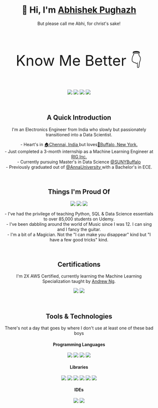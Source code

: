 <h1 align="center">👋 Hi, I'm <a href="https://abhishekpughazh.super.site/">Abhishek Pughazh</a></h1>
<p align="center"> But please call me Abhi, for christ's sake! </p>
<br>

<p align="center" style="font-size:48px">Know Me Better 👇</p>   
<p align="center">
  <a href="https://abhishekpughazh.super.site/" target="_blank"><img src="https://img.shields.io/badge/google-4285F4?style=for-the-badge&logo=google&logoColor=white"></a>
  <a href="https://www.linkedin.com/in/abhishekpughazh/" target="_blank"><img src="https://img.shields.io/badge/-LinkedIn-blue?style=for-the-badge&logo=Linkedin&logoColor=white"></a>
  <a href="mailto:abhishekpughazh@gmail.com" target="_blank"><img src="https://img.shields.io/badge/-Gmail-d14836?style=for-the-badge&logo=Gmail&logoColor=white"></a>
  <a href="https://www.instagram.com/abhishek_pughazh/" target="_blank"><img src="https://img.shields.io/badge/Instagram-%23E4405F.svg?style=for-the-badge&logo=Instagram&logoColor=white"></a>
</p>

<br>

<h2 align="center"> A Quick Introduction </h2>

<p align="center"> I'm an Electronics Engineer from India who slowly but passionately transitioned into a Data Scientist. </p>
<p align="center"> 
- Heart's in <a href="https://goo.gl/maps/YGBbrHQ9D3cLBJsi8" target="_blank">🏠Chennai, India </a> but loves<a href="https://goo.gl/maps/KM2bkicpveFcQ2kv9">📍Buffalo, New York. </a> <br>
- Just completed a 3-month internship as a Machine Learning Engineer at <a href = "https://rigroup.co/" target="_blank"> RIG Inc.</a> <br>
- Currently pursuing Master's in Data Science <a href="https://www.buffalo.edu/" target="_blank"> @SUNYBuffalo </a> <br>
- Previously graduated out of <a href="https://www.annauniv.edu/" target="_blank"> @AnnaUniversity </a> with a Bachelor's in ECE.

</p>


<br>
<h2 align="center"> Things I'm Proud Of </h2>
<p align="center">
<a href="https://www.udemy.com/user/abhishek-p-68/" target="_blank"><img src="https://img.shields.io/badge/Udemy-A435F0?style=for-the-badge&logo=Udemy&logoColor=white"></a>
<a href="https://youtu.be/quaLRhZRHgg" target="_blank"><img src="https://img.shields.io/badge/YouTube-%23FF0000.svg?style=for-the-badge&logo=YouTube&logoColor=white"></a>  
<a href="https://open.spotify.com/artist/0W6yV529ajj6imwa7W7aZZ" target="_blank"><img src="https://img.shields.io/badge/Spotify-1ED760?style=for-the-badge&logo=spotify&logoColor=white"></a>
</p>
<p align="center"> 
- I've had the privilege of teaching Python, SQL & Data Science essentials to over 85,000 students on Udemy. <br>
- I've been dabbling around the world of Music since I was 12. I can sing and I fancy the guitar. <br>
- I'm a bit of a Magician. Not the "I can make you disappear" kind but "I have a few good tricks" kind.
</p>
  
<br>
<h2 align="center"> Certifications </h2>
<p align="center"> I'm 2X AWS Certified, currently learning the Machine Learning Specialization taught by <a href = "https://en.wikipedia.org/wiki/Andrew_Ng"> Andrew Ng</a>. </p>
<p align="center">
<a href="https://www.credly.com/users/abhishek-pughazh" target="_blank"><img src="https://img.shields.io/badge/AWS-%23FF9900.svg?style=for-the-badge&logo=amazon-aws&logoColor=white"></a>
<a href="https://coursera.org/share/def5253ba110cf5f357713f2ea384ecf" target="_blank"><img src="https://img.shields.io/badge/Coursera-%230056D2.svg?style=for-the-badge&logo=Coursera&logoColor=white"></a>  
</p>

<br>
<h2 align="center"> Tools & Technologies </h2>
<p align="center"> There's not a day that goes by where I don't use at least one of these bad boys </p>

<h4 align = "center"> Programming Languages </h3>
<p align="center">
<img src="https://img.shields.io/badge/python-3670A0?style=flat-square&logo=python&logoColor=ffdd54">
<img src="https://img.shields.io/badge/r-%23276DC3.svg?style=flat-square&logo=r&logoColor=white">
<img src="https://img.shields.io/badge/c-%2300599C.svg?style=flat-square&logo=c&logoColor=white">
<img src="https://img.shields.io/badge/c++-%2300599C.svg?style=flat-square&logo=c%2B%2B&logoColor=white">

<h4 align = "center"> Libraries </h3>
<p align="center">
<img src="https://img.shields.io/badge/Keras-%23D00000.svg?style=flat-square&logo=Keras&logoColor=white">
<img src="https://img.shields.io/badge/TensorFlow-%23FF6F00.svg?style=flat-square&logo=TensorFlow&logoColor=white">
<img src="https://img.shields.io/badge/PyTorch-%23EE4C2C.svg?style=flat-square&logo=PyTorch&logoColor=white">
<img src="https://img.shields.io/badge/scikit--learn-%23F7931E.svg?style=flat-square&logo=scikit-learn&logoColor=white">
<img src="https://img.shields.io/badge/numpy-%23013243.svg?style=flat-square&logo=numpy&logoColor=white">
<img src="https://img.shields.io/badge/pandas-%23150458.svg?style=flat-square&logo=pandas&logoColor=white">
</p>

<h4 align = "center"> IDEs </h3>
<p align="center">
<img src="https://img.shields.io/badge/jupyter-%23FA0F00.svg?style=flat-square&logo=jupyter&logoColor=white">
<img src="https://img.shields.io/badge/Visual%20Studio%20Code-0078d7.svg?style=flat-square&logo=visual-studio-code&logoColor=white">
</p>
